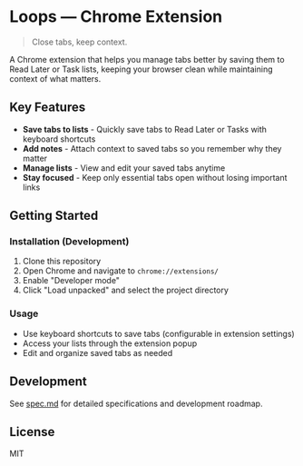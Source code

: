 # Loops — Chrome Extension

> Close tabs, keep context.

A Chrome extension that helps you manage tabs better by saving them to Read Later or Task lists, keeping your browser clean while maintaining context of what matters.

## Key Features

- **Save tabs to lists** - Quickly save tabs to Read Later or Tasks with keyboard shortcuts
- **Add notes** - Attach context to saved tabs so you remember why they matter
- **Manage lists** - View and edit your saved tabs anytime
- **Stay focused** - Keep only essential tabs open without losing important links

## Getting Started

### Installation (Development)

1. Clone this repository
2. Open Chrome and navigate to `chrome://extensions/`
3. Enable "Developer mode"
4. Click "Load unpacked" and select the project directory

### Usage

- Use keyboard shortcuts to save tabs (configurable in extension settings)
- Access your lists through the extension popup
- Edit and organize saved tabs as needed

## Development

See [spec.md](spec.md) for detailed specifications and development roadmap.

## License

MIT

